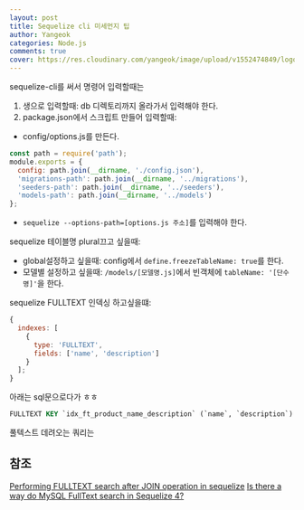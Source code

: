 ```yaml
---
layout: post
title: Sequelize cli 미세먼지 팁
author: Yangeok
categories: Node.js
comments: true
cover: https://res.cloudinary.com/yangeok/image/upload/v1552474849/logo/posts/sequelize.jpg
---
```


sequelize-cli를 써서 명령어 입력할때는

1. 생으로 입력할때: db 디렉토리까지 올라가서 입력해야 한다.
2. package.json에서 스크립트 만들어 입력할때:

- config/options.js를 만든다.

```js
const path = require('path');
module.exports = {
  config: path.join(__dirname, './config.json'),
  'migrations-path': path.join(__dirname, '../migrations'),
  'seeders-path': path.join(__dirname, '../seeders'),
  'models-path': path.join(__dirname, '../models')
};
```

- `sequelize --options-path=[options.js 주소]`를 입력해야 한다.

sequelize 테이블명 plural끄고 싶을때:

- global설정하고 싶을때: config에서 `define.freezeTableName: true`를 한다.
- 모델별 설정하고 싶을때: `/models/[모델명.js]`에서 빈객체에 `tableName: '[단수명]'`을 한다.

sequelize FULLTEXT 인덱싱 하고싶을떄:

```js
{
  indexes: [
    {
      type: 'FULLTEXT',
      fields: ['name', 'description']
    }
  ];
}
```

아래는 sql문으로다가 ㅎㅎ

```sql
FULLTEXT KEY `idx_ft_product_name_description` (`name`, `description`)
```

풀텍스트 데려오는 쿼리는

## 참조

[Performing FULLTEXT search after JOIN operation in sequelize](https://stackoverflow.com/questions/40571881/performing-fulltext-search-after-join-operation-in-sequelize)
[Is there a way do MySQL FullText search in Sequelize 4?](https://stackoverflow.com/questions/47742180/is-there-a-way-do-mysql-fulltext-search-in-sequelize-4)
